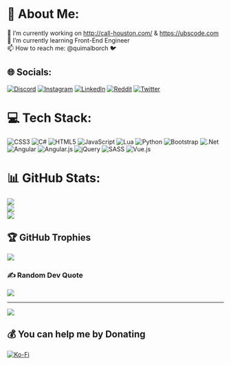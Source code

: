 # 💫 About Me:
🔭 I’m currently working on http://call-houston.com/ & https://ubscode.com<br>🌱 I’m currently learning Front-End Engineer<br>📫 How to reach me: @quimalborch 🐦


## 🌐 Socials:
[![Discord](https://img.shields.io/badge/Discord-%237289DA.svg?logo=discord&logoColor=white)](htttps://discord.gg/kim111#2795) [![Instagram](https://img.shields.io/badge/Instagram-%23E4405F.svg?logo=Instagram&logoColor=white)](https://instagram.com/quimalborch) [![LinkedIn](https://img.shields.io/badge/LinkedIn-%230077B5.svg?logo=linkedin&logoColor=white)](https://linkedin.com/in/quimalborch) [![Reddit](https://img.shields.io/badge/Reddit-%23FF4500.svg?logo=Reddit&logoColor=white)](https://reddit.com/user/quimalborch) [![Twitter](https://img.shields.io/badge/Twitter-%231DA1F2.svg?logo=Twitter&logoColor=white)](https://twitter.com/quimalborch) 

# 💻 Tech Stack:
![CSS3](https://img.shields.io/badge/css3-%231572B6.svg?style=for-the-badge&logo=css3&logoColor=white) ![C#](https://img.shields.io/badge/c%23-%23239120.svg?style=for-the-badge&logo=c-sharp&logoColor=white) ![HTML5](https://img.shields.io/badge/html5-%23E34F26.svg?style=for-the-badge&logo=html5&logoColor=white) ![JavaScript](https://img.shields.io/badge/javascript-%23323330.svg?style=for-the-badge&logo=javascript&logoColor=%23F7DF1E) ![Lua](https://img.shields.io/badge/lua-%232C2D72.svg?style=for-the-badge&logo=lua&logoColor=white) ![Python](https://img.shields.io/badge/python-3670A0?style=for-the-badge&logo=python&logoColor=ffdd54) ![Bootstrap](https://img.shields.io/badge/bootstrap-%23563D7C.svg?style=for-the-badge&logo=bootstrap&logoColor=white) ![.Net](https://img.shields.io/badge/.NET-5C2D91?style=for-the-badge&logo=.net&logoColor=white) ![Angular](https://img.shields.io/badge/angular-%23DD0031.svg?style=for-the-badge&logo=angular&logoColor=white) ![Angular.js](https://img.shields.io/badge/angular.js-%23E23237.svg?style=for-the-badge&logo=angularjs&logoColor=white) ![jQuery](https://img.shields.io/badge/jquery-%230769AD.svg?style=for-the-badge&logo=jquery&logoColor=white) ![SASS](https://img.shields.io/badge/SASS-hotpink.svg?style=for-the-badge&logo=SASS&logoColor=white) ![Vue.js](https://img.shields.io/badge/vuejs-%2335495e.svg?style=for-the-badge&logo=vuedotjs&logoColor=%234FC08D)
# 📊 GitHub Stats:
![](https://github-readme-stats.vercel.app/api?username=quimalborch&theme=dark&hide_border=true&include_all_commits=true&count_private=true)<br/>
![](https://github-readme-streak-stats.herokuapp.com/?user=quimalborch&theme=dark&hide_border=true)<br/>
![](https://github-readme-stats.vercel.app/api/top-langs/?username=quimalborch&theme=dark&hide_border=true&include_all_commits=true&count_private=true&layout=compact)

## 🏆 GitHub Trophies
![](https://github-profile-trophy.vercel.app/?username=quimalborch&theme=onedark&no-frame=false&no-bg=true&margin-w=4)

### ✍️ Random Dev Quote
![](https://quotes-github-readme.vercel.app/api?type=horizontal&theme=radical)

---
[![](https://visitcount.itsvg.in/api?id=quimalborch&icon=1&color=1)](https://visitcount.itsvg.in)

  ## 💰 You can help me by Donating
  [![Ko-Fi](https://img.shields.io/badge/Ko--fi-F16061?style=for-the-badge&logo=ko-fi&logoColor=white)](https://ko-fi.com/quimalborch) 

  <!-- Proudly created with GPRM ( https://gprm.itsvg.in ) -->
  

